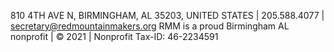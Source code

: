 
810 4TH AVE N, BIRMINGHAM, AL 35203, UNITED STATES | 205.588.4077 | secretary@redmountainmakers.org RMM is a proud Birmingham AL nonprofit | © 2021 | Nonprofit Tax-ID: 46-2234591